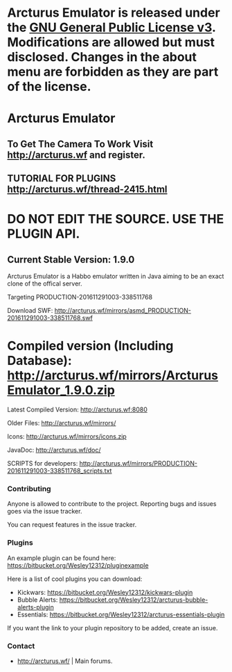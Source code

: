 # **Arcturus Emulator is released under the [GNU General Public License v3](https://www.gnu.org/licenses/gpl-3.0.txt). Modifications are allowed but must disclosed. Changes in the about menu are forbidden as they are part of the license.** #

# Arcturus Emulator #

## **To Get The Camera To Work Visit http://arcturus.wf and register.** ##
## **TUTORIAL FOR PLUGINS http://arcturus.wf/thread-2415.html** ##
# **DO NOT EDIT THE SOURCE. USE THE PLUGIN API.** #
## Current Stable Version: 1.9.0 ##
Arcturus Emulator is a Habbo emulator written in Java aiming to be an exact clone of the offical server.

Targeting PRODUCTION-201611291003-338511768

Download SWF: http://arcturus.wf/mirrors/asmd_PRODUCTION-201611291003-338511768.swf

# **Compiled version (Including Database): http://arcturus.wf/mirrors/ArcturusEmulator_1.9.0.zip** #

Latest Compiled Version: http://arcturus.wf:8080

Older Files: http://arcturus.wf/mirrors/

Icons: http://arcturus.wf/mirrors/icons.zip

JavaDoc: http://arcturus.wf/doc/

SCRIPTS for developers: http://arcturus.wf/mirrors/PRODUCTION-201611291003-338511768_scripts.txt
### Contributing ###

Anyone is allowed to contribute to the project. Reporting bugs and issues goes via the issue tracker.

You can request features in the issue tracker.

### Plugins ###
An example plugin can be found here: https://bitbucket.org/Wesley12312/pluginexample

Here is a list of cool plugins you can download:

* Kickwars: https://bitbucket.org/Wesley12312/kickwars-plugin
* Bubble Alerts: https://bitbucket.org/Wesley12312/arcturus-bubble-alerts-plugin
* Essentials: https://bitbucket.org/Wesley12312/arcturus-essentials-plugin

If you want the link to your plugin repository to be added, create an issue.

### Contact ###

* http://arcturus.wf/ | Main forums.